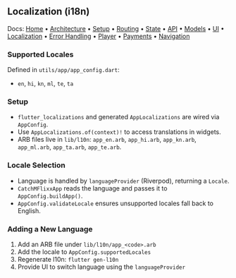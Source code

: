 ## Localization (i18n)

Docs: [Home](README.md) • [Architecture](architecture.md) • [Setup](setup.md) • [Routing](routing.md) • [State](state-management.md) • [API](api.md) • [Models](models.md) • [UI](ui.md) • [Localization](localization.md) • [Error Handling](error-handling.md) • [Player](player.md) • [Payments](payments.md) • [Navigation](navigation.md)

### Supported Locales
Defined in `utils/app/app_config.dart`:
- `en`, `hi`, `kn`, `ml`, `te`, `ta`

### Setup
- `flutter_localizations` and generated `AppLocalizations` are wired via `AppConfig`.
- Use `AppLocalizations.of(context)!` to access translations in widgets.
- ARB files live in `lib/l10n`: `app_en.arb`, `app_hi.arb`, `app_kn.arb`, `app_ml.arb`, `app_ta.arb`, `app_te.arb`.

### Locale Selection
- Language is handled by `languageProvider` (Riverpod), returning a `Locale`.
- `CatchMFlixxApp` reads the language and passes it to `AppConfig.buildApp()`.
- `AppConfig.validateLocale` ensures unsupported locales fall back to English.

### Adding a New Language
1. Add an ARB file under `lib/l10n/app_<code>.arb`
2. Add the locale to `AppConfig.supportedLocales`
3. Regenerate l10n: `flutter gen-l10n`
4. Provide UI to switch language using the `languageProvider`
